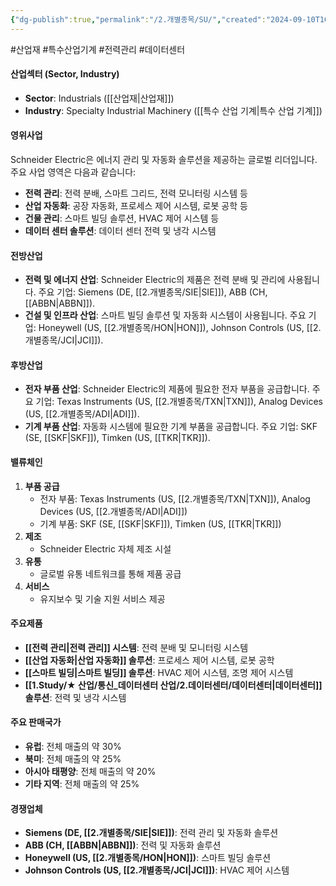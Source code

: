 ```yaml
---
{"dg-publish":true,"permalink":"/2.개별종목/SU/","created":"2024-09-10T10:24:00.650+09:00","updated":"2025-06-03T20:06:01.403+09:00"}
---
```


#산업재 #특수산업기계 #전력관리 #데이터센터 

#### 산업섹터 (Sector, Industry)

- **Sector**: Industrials ([[산업재\|산업재]])
- **Industry**: Specialty Industrial Machinery ([[특수 산업 기계\|특수 산업 기계]])

#### 영위사업

Schneider Electric은 에너지 관리 및 자동화 솔루션을 제공하는 글로벌 리더입니다. 주요 사업 영역은 다음과 같습니다:

- **전력 관리**: 전력 분배, 스마트 그리드, 전력 모니터링 시스템 등
- **산업 자동화**: 공장 자동화, 프로세스 제어 시스템, 로봇 공학 등
- **건물 관리**: 스마트 빌딩 솔루션, HVAC 제어 시스템 등
- **데이터 센터 솔루션**: 데이터 센터 전력 및 냉각 시스템

#### 전방산업

- **전력 및 에너지 산업**: Schneider Electric의 제품은 전력 분배 및 관리에 사용됩니다. 주요 기업: Siemens (DE, [[2.개별종목/SIE\|SIE]]), ABB (CH, [[ABBN\|ABBN]]).
- **건설 및 인프라 산업**: 스마트 빌딩 솔루션 및 자동화 시스템이 사용됩니다. 주요 기업: Honeywell (US, [[2.개별종목/HON\|HON]]), Johnson Controls (US, [[2.개별종목/JCI\|JCI]]).

#### 후방산업

- **전자 부품 산업**: Schneider Electric의 제품에 필요한 전자 부품을 공급합니다. 주요 기업: Texas Instruments (US, [[2.개별종목/TXN\|TXN]]), Analog Devices (US, [[2.개별종목/ADI\|ADI]]).
- **기계 부품 산업**: 자동화 시스템에 필요한 기계 부품을 공급합니다. 주요 기업: SKF (SE, [[SKF\|SKF]]), Timken (US, [[TKR\|TKR]]).

#### 밸류체인

1. **부품 공급**
    - 전자 부품: Texas Instruments (US, [[2.개별종목/TXN\|TXN]]), Analog Devices (US, [[2.개별종목/ADI\|ADI]])
    - 기계 부품: SKF (SE, [[SKF\|SKF]]), Timken (US, [[TKR\|TKR]])
2. **제조**
    - Schneider Electric 자체 제조 시설
3. **유통**
    - 글로벌 유통 네트워크를 통해 제품 공급
4. **서비스**
    - 유지보수 및 기술 지원 서비스 제공

#### 주요제품

- **[[전력 관리\|전력 관리]] 시스템**: 전력 분배 및 모니터링 시스템
- **[[산업 자동화\|산업 자동화]] 솔루션**: 프로세스 제어 시스템, 로봇 공학
- **[[스마트 빌딩\|스마트 빌딩]] 솔루션**: HVAC 제어 시스템, 조명 제어 시스템
- **[[1.Study/★ 산업/통신_데이터센터 산업/2.데이터센터/데이터센터\|데이터센터]] 솔루션**: 전력 및 냉각 시스템

#### 주요 판매국가

- **유럽**: 전체 매출의 약 30%
- **북미**: 전체 매출의 약 25%
- **아시아 태평양**: 전체 매출의 약 20%
- **기타 지역**: 전체 매출의 약 25%

#### 경쟁업체

- **Siemens (DE, [[2.개별종목/SIE\|SIE]])**: 전력 관리 및 자동화 솔루션
- **ABB (CH, [[ABBN\|ABBN]])**: 전력 및 자동화 솔루션
- **Honeywell (US, [[2.개별종목/HON\|HON]])**: 스마트 빌딩 솔루션
- **Johnson Controls (US, [[2.개별종목/JCI\|JCI]])**: HVAC 제어 시스템
